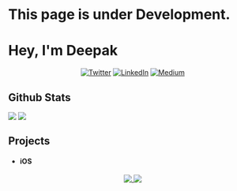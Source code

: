 # This page is under Development. 
# Hey, I'm Deepak
<p align="center"><a href="https://twitter.com/0xjoshi" target="_blank"><img alt="Twitter" src="https://img.shields.io/badge/twitter-%231DA1F2.svg?&style=for-the-badge&logo=twitter&logoColor=white" /></a> <a href="https://www.linkedin.com/in/deepakjoshipro/" target="_blank"><img alt="LinkedIn" src="https://img.shields.io/badge/linkedin-%230077B5.svg?&style=for-the-badge&logo=linkedin&logoColor=white" /></a> <a href="https://medium.com/@joshideepak4598" target="_blank"><img alt="Medium" src="https://img.shields.io/badge/medium-%2312100E.svg?&style=for-the-badge&logo=medium&logoColor=white" /></a></p>

## Github Stats

<p><img align="top" src="https://github-readme-stats.vercel.app/api?username=deepak-pro&show_icons=true&theme=dark" />
<img align="top" src="https://github-readme-stats.vercel.app/api/top-langs/?username=alx365&theme=dark" /></p>


## Projects
- #### iOS

<p align="center" width="100%">
<a href="https://github.com/deepak-pro/Jailbreak-Detection">
<img align="top" src="https://github-readme-stats.vercel.app/api/pin/?username=deepak-pro&repo=Jailbreak-Detection" />
</a>
<a href="https://github.com/deepak-pro/FaceDetection">
<img align="top" src="https://github-readme-stats.vercel.app/api/pin/?username=deepak-pro&repo=FaceDetection" />
</a>
</p>




<!--
**deepak-pro/deepak-pro** is a ✨ _special_ ✨ repository because its `README.md` (this file) appears on your GitHub profile.

Here are some ideas to get you started:

- 🔭 I’m currently working on ...
- 🌱 I’m currently learning ...
- 👯 I’m looking to collaborate on ...
- 🤔 I’m looking for help with ...
- 💬 Ask me about ...
- 📫 How to reach me: ...
- 😄 Pronouns: ...
- ⚡ Fun fact: ...
-->
